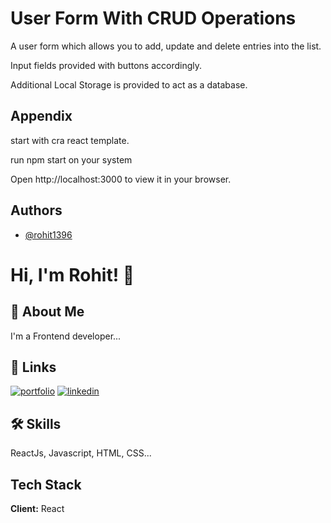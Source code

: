 
# User Form With CRUD Operations

A user form which allows you to add, update and delete entries into the list.

Input fields provided with buttons accordingly.

Additional Local Storage is provided to act as a database.


## Appendix

start with cra react template.

run npm start on your system 

Open http://localhost:3000 to view it in your browser.


## Authors

- [@rohit1396](https://www.github.com/rohit1396)


# Hi, I'm Rohit! 👋


## 🚀 About Me
I'm a Frontend developer...


## 🔗 Links
[![portfolio](https://img.shields.io/badge/my_portfolio-000?style=for-the-badge&logo=ko-fi&logoColor=white)](https://portfolio-rg.netlify.app)
[![linkedin](https://img.shields.io/badge/linkedin-0A66C2?style=for-the-badge&logo=linkedin&logoColor=white)](https://www.linkedin.com/in/rohit-gaikwad1396/)


## 🛠 Skills
ReactJs, Javascript, HTML, CSS...


## Tech Stack

**Client:** React



